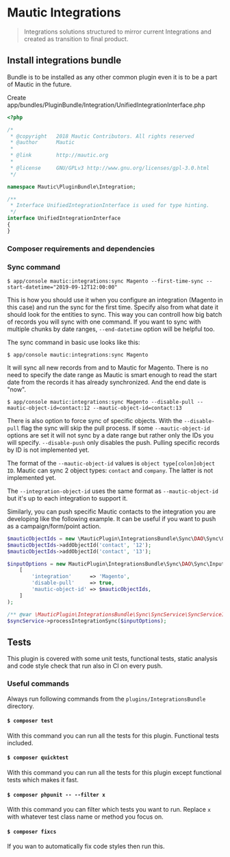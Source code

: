 # Mautic Integrations

> Integrations solutions structured to mirror current Integrations and created as transition to final product.

## Install integrations bundle

Bundle is to be installed as any other common plugin even it is to be a part of Mautic in the future.

Create app/bundles/PluginBundle/Integration/UnifiedIntegrationInterface.php

```php
<?php

/*
 * @copyright   2018 Mautic Contributors. All rights reserved
 * @author      Mautic
 *
 * @link        http://mautic.org
 *
 * @license     GNU/GPLv3 http://www.gnu.org/licenses/gpl-3.0.html
 */

namespace Mautic\PluginBundle\Integration;

/**
 * Interface UnifiedIntegrationInterface is used for type hinting.
 */
interface UnifiedIntegrationInterface
{
}
```

### Composer requirements and dependencies

### Sync command

`$ app/console mautic:integrations:sync Magento --first-time-sync --start-datetime="2019-09-12T12:00:00"`

This is how you should use it when you configure an integration (Magento in this case) and run the sync for the first time. Specify also from what date it should look for the entities to sync. This way you can controll how big batch of records you will sync with one command. If you want to sync with multiple chunks by date ranges, `--end-datetime` option will be helpful too.

The sync command in basic use looks like this:

`$ app/console mautic:integrations:sync Magento`

It will sync all new records from and to Mautic for Magento. There is no need to specify the date range as Mautic is smart enough to read the start date from the records it has already synchronized. And the end date is "now".

`$ app/console mautic:integrations:sync Magento --disable-pull --mautic-object-id=contact:12 --mautic-object-id=contact:13`

There is also option to force sync of specific objects. With the `--disable-pull` flag the sync will skip the pull process. If some `--mautic-object-id` options are set it will not sync by a date range but rather only the IDs you will specify. `--disable-push` only disables the push. Pulling specific records by ID is not implemented yet.

The format of the `--mautic-object-id` values is `object type[colon]object ID`. Mautic can sync 2 object types: `contact` and `company`. The latter is not implemented yet.

The `--integration-object-id` uses the same format as `--mautic-object-id` but it's up to each integration to support it.

Similarly, you can push specific Mautic contacts to the integration you are developing like the following example. It can be useful if you want to push as a campaign/form/point action.

```php
$mauticObjectIds = new \MauticPlugin\IntegrationsBundle\Sync\DAO\Sync\ObjectIdsDAO();
$mauticObjectIds->addObjectId('contact', '12');
$mauticObjectIds->addObjectId('contact', '13');

$inputOptions = new MauticPlugin\IntegrationsBundle\Sync\DAO\Sync\InputOptionsDAO(
    [
        'integration'      => 'Magento',
        'disable-pull'     => true,
        'mautic-object-id' => $mauticObjectIds,
    ]
);

/** @var \MauticPlugin\IntegrationsBundle\Sync\SyncService\SyncServiceInterface $syncService **/
$syncService->processIntegrationSync($inputOptions);
```

## Tests

This plugin is covered with some unit tests, functional tests, static analysis and code style check that run also in CI on every push.

### Useful commands

Always run following commands from the `plugins/IntegrationsBundle` directory.

#### `$ composer test`

With this command you can run all the tests for this plugin. Functional tests included.

#### `$ composer quicktest`

With this command you can run all the tests for this plugin except functional tests which makes it fast.

#### `$ composer phpunit -- --filter x`

With this command you can filter which tests you want to run. Replace `x` with whatever test class name or method you focus on.

#### `$ composer fixcs`

If you wan to automatically fix code styles then run this.